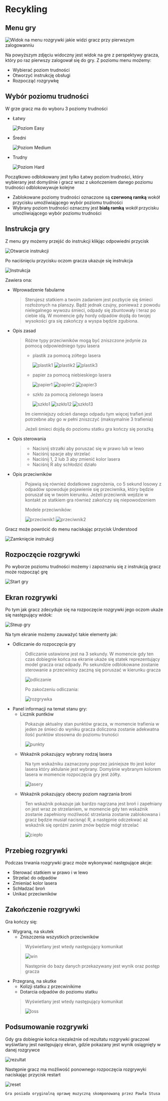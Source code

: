 # Recykling

## Menu gry

![Widok na menu rozgrywki jakie widzi gracz przy pierwszym zalogowanniu](https://i.imgur.com/zq0a5oh.png)

Na powyższym zdjęciu widoczny jest widok na gre z perspektywy gracza, który po raz pierwszy zalogował się do gry.
Z poziomu menu możemy:
- Wybierać poziom trudności
- Otworzyć instrukcję obsługi 
- Rozpocząć rozgrywkę

## Wybór poziomu trudności

W grze gracz ma do wyboru 3 poziomy trudności

  - Łatwy

    ![Poziom Easy](https://i.imgur.com/0YIHOaq.png)
  - Średni

    ![Poziom Medium](https://i.imgur.com/76rssii.png)
  - Trudny

    ![Poziom Hard](https://i.imgur.com/s6cwUV6.png)

Początkowo odblokowany jest tylko Łatwy poziom trudności, który wybierany jest domyślnie i gracz wraz z ukończeniem danego poziomu trudności odblokowywuje kolejne
- Zablokowane poziomy trudności oznaczone są **czerwoną ramką** wokół przycisku umożliwiającego wybór poziomu trudności
- Wybrany poziom trudności oznaczny jest **białą ramką** wokół przycisku umożliwiającego wybór poziomu trudności

## Instrukcja gry

Z menu gry możemy przejść do instrukcji klikjąc odpowiedni przycisk

![Otwarcie instrukcji](https://i.imgur.com/ZFCjbLz.png)

Po naciśnięciu przycisku oczom gracza ukazuje się instrukcja

![Instrukcja](https://i.imgur.com/bujCAxN.png)

Zawiera ona:
- Wprowadzenie fabularne
  > Sterujesz statkiem a twoim zadaniem jest pozbycie się śmieci rozłożonych na planszy. Bądż jednak czujny, ponieważ z powodu nielegalnego wywozu śmieci, odpady się zbuntowały i teraz po ciebie idą. W momencie gdy hordy odpadów dojdą do twojej wysokości gra się zakończy a wyspa będzie zgubiona.
- Opis zasad
  > Różne typy przeciwników mogą być zniszczone jedynie za pomocą odpowiedniego typu lasera
  > - plastik za pomocą zółtego lasera
  >   
  >   ![plastik1](https://i.imgur.com/NONQ1Z2.png) ![plastik2](https://i.imgur.com/1cqgBuT.png) ![plastik3](https://i.imgur.com/ZwvSfjm.png)
  > - papier za pomocą niebieskiego lasera
  >   
  >   ![papier1](https://i.imgur.com/0hmTRZL.png) ![papier2](https://i.imgur.com/ily3cpS.png) ![papier3](https://i.imgur.com/rVj6iXH.png)
  > - szkło za pomocą zielonego lasera
  >   
  >   ![szkło1](https://i.imgur.com/WtAKBWY.png) ![szkło12](https://i.imgur.com/z2lx3Io.png) ![szkło13](https://i.imgur.com/SqJ9y6X.png)
  >
  > Im ciemniejszy odcień danego odpadu tym więcej trafień jest potrzebne aby go w pełni zniszczyć (maksymalnie 3 trafienia)
  >
  > Jeżeli śmieci dojdą do poziomu statku gra kończy się porażką
- Opis sterowania
  > - Nacisnij strzałki aby poruszać się w prawo lub w lewo
  > - Naciśnij spacje aby strzelać
  > - Naciśnij 1, 2 lub 3 aby zmienić kolor lasera
  > - Naciśnij R aby schłodzić działo
- Opis przeciwników
  > Pojawią się również dodatkowe zagrożenia, co 5 sekund losowy z odpadów spowoduje pojawienie się przeciwnika, który będzie poruszał się w twoim kierunku. Jeżeli przeciwnik wejdzie w kontakt ze statkiem gra również zakończy się niepowodzeniem
  >
  > Modele przeciwników:
  > 
  > ![przeciwnik1](https://i.imgur.com/HR3UKw1.png) ![przeciwnik2](https://i.imgur.com/qvknBr7.png)

Gracz może powrócić do menu naciskając przycisk Understood

![Zamknięcie instrukcji](https://i.imgur.com/GHsrIf0.png)

## Rozpoczęcie rozgrywki

Po wyborze poziomu trudności możemy i zapoznaniu się z instrukcją gracz może rozpocząć grę

![Start gry](https://i.imgur.com/w4zMxx3.png)

## Ekran rozgrywki

Po tym jak gracz zdecyduje się na rozpoczęcie rozgrywki jego oczom ukaże się następujący widok:

![Steup gry](https://i.imgur.com/D6IBu28.png)

Na tym ekranie możemy zauważyć takie elementy jak:
- Odliczanie do rozpoczęcia gry
  > Odliczanie ustawione jest na 3 sekundy. W momencie gdy ten czas dobiegnie końca na ekranie ukaże się statek reprezentujący model gracza oraz odpady. Po sekundzie odblokowane zostanie sterowanie a przecwinicy zaczną się poruszać w kierunku gracza
  > 
  > ![odliczanie](https://i.imgur.com/fRrBNRe.png)
  >
  > Po zakoćzeniu odliczania:
  >
  > ![rozgrywka](https://i.imgur.com/6hfXMI2.png)
- Panel informacji na temat stanu gry:
    - Licznik puntków
    > Pokazuje aktualny stan punktów gracza, w momencie trafienia w jeden ze śmieci do wyniku gracza doliczona zostanie adekwatna ilość punktów stosowna do poziomu truności
    > 
    > ![punkty](https://i.imgur.com/IrRmEvD.png) 
    - Wskaźnik pokazujący wybrany rodzaj lasera
    > Na tym wskaźniku zaznaczony poprzez jaśniejsze tło jest kolor lasera który aktulanie jest wybrany. Domyśnie wybranym kolorem lasera w momencie rozpoczęcia gry jest żółty.
    > 
    > ![lasery](https://i.imgur.com/Q1FIrCk.png) 
    - Wskaźnik pokazujący obecny poziom nagrzania broni
    > Ten wskaźnik pokazuje jak bardzo nagrzana jest broń i zapełniany on jest wraz ze strzelaniem, w momencie gdy ten wskaźnik zostanie zapełniony możliwość strzelania zostanie zablokowana i gracz będzie musiał nacisnąć R, a następnie odczekwać aż wskaźnik się opróżni zanim znów będzie mógł strzelać
    > 
    > ![ciepło](https://i.imgur.com/eotRIih.png) 

## Przebieg rozgrywki

Podczas trwania rozgrywki gracz może wykonywać następujące akcje:
- Sterować statkiem w prawo i w lewo
- Strzelać do odpadów
- Zmieniać kolor lasera
- Schładzać broń
- Unikać przeciwników

## Zakończenie rozgrywki

Gra kończy się:
- Wygraną, na skutek
  - Zniszczenia wszystkich przeciwników
  > Wyświetlany jest wtedy następujący komunikat
  >
  > ![win](https://i.imgur.com/yU055xs.png)
  >
  > Następnie do bazy danych przekazywany jest wynik oraz postęp gracza
- Przegraną, na skutke
  - Kolizji statku z przecwinikime
  - Dotarcia odpadów do poziomu statku
  > Wyświetlany jest wtedy następujący komunikat
  >
  > ![loss](https://i.imgur.com/UGGSQMa.png) 

 ## Podsumowanie rozgrywki

 Gdy gra dobiegnie końca niezależnie od rezultatu rozgrywki graczowi wyśiwtlany jest następujący ekran, gdzie pokazany jest wynik osiągnięty w danej rozgrywce

 ![rezultat](https://i.imgur.com/eBRAVQ9.png) 

 Następnie gracz ma możliwość ponownego rozpoczęcia rozgrywyki naciskając przycisk restart

 ![reset](https://i.imgur.com/aFvz9RM.png)

`Gra posiada oryginalną oprawę muzyczną skomponowaną przez Pawła Stusa`
